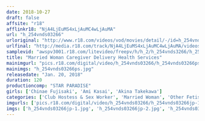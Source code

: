 ```yaml
---
date: 2018-10-27
draft: false
affsite: "r18"
afflinkr18: "NjA4LjEuMS4xLjAuMC4wLjAuMA"
url: "h_254vnds03266"
urloriginal: "http://www.r18.com/videos/vod/movies/detail/-/id=h_254vnds03266"
urlfinal: "http://media.r18.com/track/NjA4LjEuMS4xLjAuMC4wLjAuMA/videos/vod/movies/detail/-/id=h_254vnds03266"
samplevid: "awspv3001.r18.com/litevideo/freepv/h/h_2/h_254vnds3266/h_254vnds3266_dmb_w.mp4"
title: "Married Woman Caregiver Delivery Health Services"
mainimgurl: "pics.r18.com/digital/video/h_254vnds03266/h_254vnds03266ps.jpg"
mainimgs: "h_254vnds03266ps.jpg"
releasedate: "Jan. 20, 2018"
duration: 120
productioncomp: "STAR PARADISE"
girls: ['Chinae Fujisaki', 'Ami Kasai', 'Akina Takekawa']
categories: ['Club Hostess & Sex Worker', 'Married Woman', 'Other Fetishes', 'Lotion', 'Hi-Def']
imgurls: ['pics.r18.com/digital/video/h_254vnds03266/h_254vnds03266jp-1.jpg', 'pics.r18.com/digital/video/h_254vnds03266/h_254vnds03266jp-2.jpg', 'pics.r18.com/digital/video/h_254vnds03266/h_254vnds03266jp-3.jpg', 'pics.r18.com/digital/video/h_254vnds03266/h_254vnds03266jp-4.jpg', 'pics.r18.com/digital/video/h_254vnds03266/h_254vnds03266jp-5.jpg', 'pics.r18.com/digital/video/h_254vnds03266/h_254vnds03266jp-6.jpg', 'pics.r18.com/digital/video/h_254vnds03266/h_254vnds03266jp-7.jpg', 'pics.r18.com/digital/video/h_254vnds03266/h_254vnds03266jp-8.jpg', 'pics.r18.com/digital/video/h_254vnds03266/h_254vnds03266jp-9.jpg', 'pics.r18.com/digital/video/h_254vnds03266/h_254vnds03266jp-10.jpg', 'pics.r18.com/digital/video/h_254vnds03266/h_254vnds03266jp-11.jpg', 'pics.r18.com/digital/video/h_254vnds03266/h_254vnds03266jp-12.jpg', 'pics.r18.com/digital/video/h_254vnds03266/h_254vnds03266jp-13.jpg', 'pics.r18.com/digital/video/h_254vnds03266/h_254vnds03266jp-14.jpg', 'pics.r18.com/digital/video/h_254vnds03266/h_254vnds03266jp-15.jpg', 'pics.r18.com/digital/video/h_254vnds03266/h_254vnds03266jp-16.jpg', 'pics.r18.com/digital/video/h_254vnds03266/h_254vnds03266jp-17.jpg', 'pics.r18.com/digital/video/h_254vnds03266/h_254vnds03266jp-18.jpg', 'pics.r18.com/digital/video/h_254vnds03266/h_254vnds03266jp-19.jpg', 'pics.r18.com/digital/video/h_254vnds03266/h_254vnds03266jp-20.jpg']
imgs: ['h_254vnds03266jp-1.jpg', 'h_254vnds03266jp-2.jpg', 'h_254vnds03266jp-3.jpg', 'h_254vnds03266jp-4.jpg', 'h_254vnds03266jp-5.jpg', 'h_254vnds03266jp-6.jpg', 'h_254vnds03266jp-7.jpg', 'h_254vnds03266jp-8.jpg', 'h_254vnds03266jp-9.jpg', 'h_254vnds03266jp-10.jpg', 'h_254vnds03266jp-11.jpg', 'h_254vnds03266jp-12.jpg', 'h_254vnds03266jp-13.jpg', 'h_254vnds03266jp-14.jpg', 'h_254vnds03266jp-15.jpg', 'h_254vnds03266jp-16.jpg', 'h_254vnds03266jp-17.jpg', 'h_254vnds03266jp-18.jpg', 'h_254vnds03266jp-19.jpg', 'h_254vnds03266jp-20.jpg']
---
```

